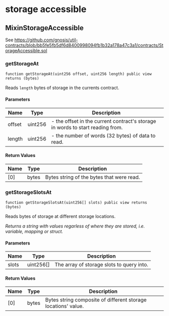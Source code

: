 # storage accessible

## MixinStorageAccessible

See https://github.com/gnosis/util-contracts/blob/bb5fe5fb5df6d8400998094fb1b32a178a47c3a1/contracts/StorageAccessible.sol

### getStorageAt

```solidity
function getStorageAt(uint256 offset, uint256 length) public view returns (bytes)
```

Reads `length` bytes of storage in the currents contract.

#### Parameters

| Name   | Type    | Description                                                                    |
| ------ | ------- | ------------------------------------------------------------------------------ |
| offset | uint256 | - the offset in the current contract's storage in words to start reading from. |
| length | uint256 | - the number of words (32 bytes) of data to read.                              |

#### Return Values

| Name | Type  | Description                               |
| ---- | ----- | ----------------------------------------- |
| \[0] | bytes | Bytes string of the bytes that were read. |

### getStorageSlotsAt

```solidity
function getStorageSlotsAt(uint256[] slots) public view returns (bytes)
```

Reads bytes of storage at different storage locations.

_Returns a string with values regarless of where they are stored, i.e. variable, mapping or struct._

#### Parameters

| Name  | Type       | Description                               |
| ----- | ---------- | ----------------------------------------- |
| slots | uint256\[] | The array of storage slots to query into. |

#### Return Values

| Name | Type  | Description                                                   |
| ---- | ----- | ------------------------------------------------------------- |
| \[0] | bytes | Bytes string composite of different storage locations' value. |
